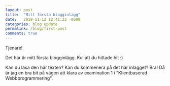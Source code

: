 ```yaml
---
layout: post
title:  "Mitt första blogginlägg"
date:   2019-11-12 12:41:22 -0600
categories: blog update
permalink: /blog/first-post
comments: true
---
```


Tjenare!

Det här är mitt första blogginlägg. Kul att du hittade hit :)

Kan du läsa den här texten? Kan du kommenera på det här inlägget? 
Bra! Då är jag en bra bit på vägen att klara av examination 1 i "Klientbaserad Webbprogrammering".